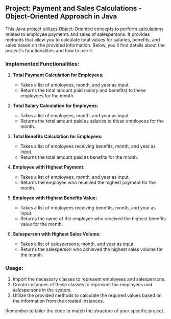 ## Project: Payment and Sales Calculations - Object-Oriented Approach in Java

This Java project utilizes Object-Oriented concepts to perform calculations related to employee payments and sales of salespersons. It provides methods that allow you to calculate total values for salaries, benefits, and sales based on the provided information. Below, you'll find details about the project's functionalities and how to use it:

### Implemented Functionalities:

1. **Total Payment Calculation for Employees:**
    - Takes a list of employees, month, and year as input.
    - Returns the total amount paid (salary and benefits) to these employees for the month.

2. **Total Salary Calculation for Employees:**
    - Takes a list of employees, month, and year as input.
    - Returns the total amount paid as salaries to these employees for the month.

3. **Total Benefits Calculation for Employees:**
    - Takes a list of employees receiving benefits, month, and year as input.
    - Returns the total amount paid as benefits for the month.

4. **Employee with Highest Payment:**
    - Takes a list of employees, month, and year as input.
    - Returns the employee who received the highest payment for the month.

5. **Employee with Highest Benefits Value:**
    - Takes a list of employees receiving benefits, month, and year as input.
    - Returns the name of the employee who received the highest benefits value for the month.

6. **Salesperson with Highest Sales Volume:**
    - Takes a list of salespersons, month, and year as input.
    - Returns the salesperson who achieved the highest sales volume for the month.

### Usage:

1. Import the necessary classes to represent employees and salespersons.
2. Create instances of these classes to represent the employees and salespersons in the system.
3. Utilize the provided methods to calculate the required values based on the information from the created instances.

Remember to tailor the code to match the structure of your specific project.

